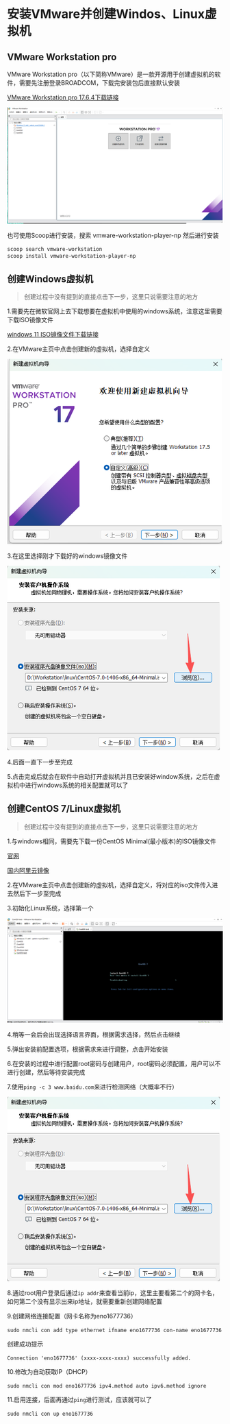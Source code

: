 # 安装VMware并创建Windos、Linux虚拟机

## VMware Workstation pro
VMware Workstation pro（以下简称VMware）是一款开源用于创建虚拟机的软件，需要先注册登录BROADCOM，下载完安装包后直接默认安装

[VMware Workstation pro 17.6.4下载链接](https://support.broadcom.com/group/ecx/productfiles?subFamily=VMware%20Workstation%20Pro&displayGroup=VMware%20Workstation%20Pro%2017.0%20for%20Windows&release=17.6.4&os=&servicePk=533272&language=EN&freeDownloads=true)

![](./images/workstation/VMware%20Workstation%20home.png)


也可使用Scoop进行安装，搜索 vmware-workstation-player-np 然后进行安装

```
scoop search vmware-workstation
scoop install vmware-workstation-player-np
```


## 创建Windows虚拟机
> 创建过程中没有提到的直接点击下一步，这里只说需要注意的地方

1.需要先在微软官网上去下载想要在虚拟机中使用的windows系统，注意这里需要下载ISO镜像文件

[windows 11 ISO镜像文件下载链接](https://www.microsoft.com/zh-cn/software-download/windows11)

2.在VMware主页中点击创建新的虚拟机，选择自定义

![](./images/workstation/createWorkstationDialog-1.png)

3.在这里选择刚才下载好的windows镜像文件

![](./images/workstation/createWorkstationDialog-2.png)

4.后面一直下一步至完成

5.点击完成后就会在软件中自动打开虚拟机并且已安装好window系统，之后在虚拟机中进行windows系统的相关配置就可以了


## 创建CentOS 7/Linux虚拟机
> 创建过程中没有提到的直接点击下一步，这里只说需要注意的地方

1.与windows相同，需要先下载一份CentOS Minimal(最小版本)的ISO镜像文件

[官网](https://vault.centos.org/7.0.1406/isos/x86_64/)

[国内阿里云镜像](https://mirrors.aliyun.com/centos/7.9.2009/isos/x86_64/?spm=a2c6h.25603864.0.0.1d25f5adURZyLq)


2.在VMware主页中点击创建新的虚拟机，选择自定义，将对应的iso文件传入进去然后下一步至完成

3.初始化Linux系统，选择第一个

![](./images/workstation/createLinux-1.png)

4.稍等一会后会出现选择语言界面，根据需求选择，然后点击继续

5.弹出安装前配置选项，根据需求来进行调整，点击开始安装

6.在安装的过程中进行配置root密码与创建用户，root密码必须配置，用户可以不进行创建，然后等待安装完成

7.使用`ping -c 3 www.baidu.com`来进行检测网络（大概率不行） 

![](./images/workstation/createWorkstationDialog-2.png)

8.通过root用户登录后通过`ip addr`来查看当前ip，这里主要看第二个的网卡名，如何第二个没有显示出来ip地址，就需要重新创建网络配置

9.创建网络连接配置（网卡名称为eno1677736）

`sudo nmcli con add type ethernet ifname eno1677736 con-name eno1677736`

创建成功提示

`Connection 'eno1677736' (xxxx-xxxx-xxxx) successfully added.`

10.修改为自动获取IP（DHCP）

`sudo nmcli con mod eno1677736 ipv4.method auto ipv6.method ignore`

11.启用连接，后面再通过`ping`进行测试，应该就可以了

`sudo nmcli con up eno1677736`


